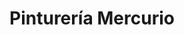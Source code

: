 ---
title: "Pinturería Mercurio"
url: /santa-fe/pintureria-mercurio-avenida-aristobulo-del-valle/
shop: pintura
---